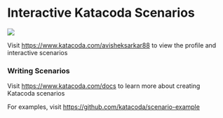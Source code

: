# Interactive Katacoda Scenarios

[![](http://shields.katacoda.com/katacoda/avisheksarkar88/count.svg)](https://www.katacoda.com/avisheksarkar88 "Get your profile on Katacoda.com")

Visit https://www.katacoda.com/avisheksarkar88 to view the profile and interactive scenarios

### Writing Scenarios
Visit https://www.katacoda.com/docs to learn more about creating Katacoda scenarios

For examples, visit https://github.com/katacoda/scenario-example
